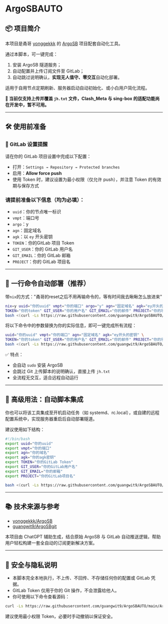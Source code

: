 # ArgoSBAUTO

## 📦 项目简介

本项目是甬哥 [yonggekkk](https://github.com/yonggekkk) 的 [ArgoSB](https://github.com/yonggekkk/ArgoSB) 项目配套自动化工具。

通过本脚本，可一键完成：

1. 安装 ArgoSB 隧道服务；
2. 自动配置并上传订阅文件至 GitLab；
3. 自动跳过说明确认，**实现无人值守、零交互**自动化部署。

适用于自用节点定期刷新、服务器启动自动初始化、或小白用户简化流程。

**🔁 当前仅支持上传并覆盖 `jh.txt` 文件，Clash_Meta 与 sing-box 的适配功能尚在开发中，暂不可用。**

---


## 🛠 使用前准备

### 🔐 GitLab 设置提醒

  请在你的 GitLab 项目设置中完成以下配置：

  - 打开：`Settings → Repository → Protected branches`
  - 启用：**Allow force push**
  - 使用 Token 时，建议设置为最小权限（仅允许 push），并注意 Token 的有效期与保存方式

### 请提前准备以下信息（均为必填）：

- `uuid`：你的节点唯一标识
- `vmpt`：端口号
- `argo`：y
- `agn`：固定域名
- `agk`：以 `ey` 开头密钥
- `TOKEN`：你的GitLab 项目 Token
- `GIT_USER`：你的 GitLab 用户名
- `GIT_EMAIL`：你的 GitLab 邮箱
- `PROJECT`：你的 GitLab 项目名

---

## 🚀 一行命令自动部署（推荐）

带`nix`的方式："甬哥的reset之后不用再输命令的，等有时间我去瞅瞅怎么放进来"

```bash
nix=y uuid="你的uuid" vmpt="你的端口" argo="y" agn="固定域名" agk="ey开头的密钥" \
TOKEN="你的token" GIT_USER="你的用户名" GIT_EMAIL="你的邮件" PROJECT="你的项目" \
bash <(curl -Ls https://raw.githubusercontent.com/guangwit9/ArgoSBAUTO/main/ArgoSBAUTO.sh)
```

将以下命令中的参数替换为你的实际信息，即可一键完成所有流程：

```bash
uuid="你的uuid" vmpt="你的端口" agn="固定域名" agk="ey开头的密钥" \
TOKEN="你的token" GIT_USER="你的用户名" GIT_EMAIL="你的邮件" PROJECT="你的项目" \
bash <(curl -Ls https://raw.githubusercontent.com/guangwit9/ArgoSBAUTO/main/ArgoSBAUTO.sh)
```

✅ 特点：

- 会自动 `sudo` 安装 ArgoSB
- 会跳过 Git 上传脚本的说明确认，直接上传 `jh.txt`
- 全流程无交互，适合远程自动运行

---

## 🧰 高级用法：自动脚本集成

你也可以将该工具集成至开机启动任务（如 systemd、rc.local），或自建的远程配置系统中，实现服务器重启后自动部署隧道。

建议使用如下结构：

```bash
#!/bin/bash
export uuid="你的uuid"
export vmpt="你的端口"
export agn="你的域名"
export agk="你的agk密钥"
export TOKEN="你的GitLab Token"
export GIT_USER="你的GitLab用户名"
export GIT_EMAIL="你的邮箱"
export PROJECT="你的GitLab项目名"

bash <(curl -Ls https://raw.githubusercontent.com/guangwit9/ArgoSBAUTO/main/ArgoSBAUTO.sh)
```

---

## 📚 技术来源与参考

- [yonggekkk/ArgoSB](https://github.com/yonggekkk/ArgoSB)
- [guangwit9/ArgoSBgit](https://github.com/guangwit9/ArgoSBgit)

本项目由 ChatGPT 辅助生成，结合原始 ArgoSB 与 GitLab 自动推送逻辑，帮助用户轻松构建一套全自动的订阅更新解决方案。

---

## 🧭 安全与隐私说明

- 本脚本完全本地执行，不上传、不回传、不存储任何你的配置或 GitLab 凭据。
- GitLab Token 仅用于你的 Git 操作，不会泄露给他人。
- 你可使用以下命令查看源码：

```bash
curl -Ls https://raw.githubusercontent.com/guangwit9/ArgoSBAUTO/main/ArgoSBAUTO.sh | less
```

建议使用最小权限 Token，必要时手动撤销以保证安全。
